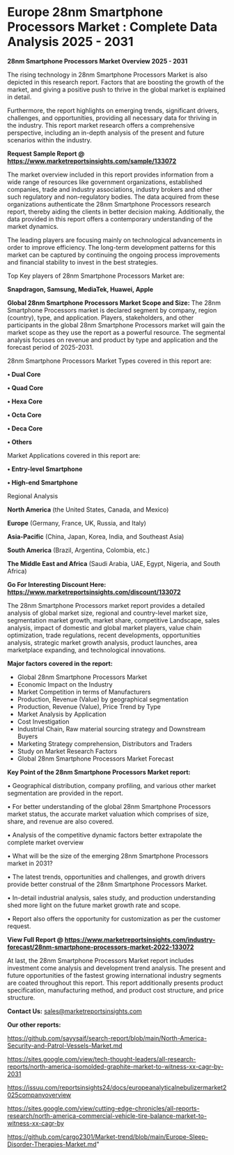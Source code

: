 # Europe 28nm Smartphone Processors Market : Complete Data Analysis 2025 - 2031

<Strong> 28nm Smartphone Processors Market Overview 2025 - 2031</strong>

The rising technology in 28nm Smartphone Processors Market is also depicted in this research report. Factors that are boosting the growth of the market, and giving a positive push to thrive in the global market is explained in detail.

Furthermore, the report highlights on emerging trends, significant drivers, challenges, and opportunities, providing all necessary data for thriving in the industry. This report market research offers a comprehensive perspective, including an in-depth analysis of the present and future scenarios within the industry.

<strong>Request Sample Report @ <a href=https://www.marketreportsinsights.com/sample/133072>https://www.marketreportsinsights.com/sample/133072</a></strong>

The market overview included in this report provides information from a wide range of resources like government organizations, established companies, trade and industry associations, industry brokers and other such regulatory and non-regulatory bodies. The data acquired from these organizations authenticate the 28nm Smartphone Processors research report, thereby aiding the clients in better decision making. Additionally, the data provided in this report offers a contemporary understanding of the market dynamics.

The leading players are focusing mainly on technological advancements in order to improve efficiency. The long-term development patterns for this market can be captured by continuing the ongoing process improvements and financial stability to invest in the best strategies.

Top Key players of 28nm Smartphone Processors Market are:

<strong>Snapdragon, Samsung, MediaTek, Huawei, Apple</strong>

<strong><b>Global 28nm Smartphone Processors Market Scope and Size:</b></strong>
The 28nm Smartphone Processors market is declared segment by company, region (country), type, and application. Players, stakeholders, and other participants in the global 28nm Smartphone Processors market will gain the market scope as they use the report as a powerful resource. The segmental analysis focuses on revenue and product by type and application and the forecast period of 2025-2031.

28nm Smartphone Processors Market Types covered in this report are:

<strong>• Dual Core

• Quad Core

• Hexa Core

• Octa Core

• Deca Core

• Others</strong>

Market Applications covered in this report are:

<strong>• Entry-level Smartphone

• High-end Smartphone</strong> 

Regional Analysis

<strong>North America</strong> (the United States, Canada, and Mexico)

<strong>Europe</strong> (Germany, France, UK, Russia, and Italy)

<strong>Asia-Pacific</strong> (China, Japan, Korea, India, and Southeast Asia)

<strong>South America</strong> (Brazil, Argentina, Colombia, etc.)

<strong>The Middle East and Africa</strong> (Saudi Arabia, UAE, Egypt, Nigeria, and South Africa)

<strong>Go For Interesting Discount Here: <a href=https://www.marketreportsinsights.com/discount/133072>https://www.marketreportsinsights.com/discount/133072</a></strong>

The 28nm Smartphone Processors market report provides a detailed analysis of global market size, regional and country-level market size, segmentation market growth, market share, competitive Landscape, sales analysis, impact of domestic and global market players, value chain optimization, trade regulations, recent developments, opportunities analysis, strategic market growth analysis, product launches, area marketplace expanding, and technological innovations.

<strong><b>Major factors covered in the report:</b></strong>
<ul>
  <li>Global 28nm Smartphone Processors Market </li>
  <li>Economic Impact on the Industry</li>
  <li>Market Competition in terms of Manufacturers</li>
  <li>Production, Revenue (Value) by geographical segmentation</li>
  <li>Production, Revenue (Value), Price Trend by Type</li>
  <li>Market Analysis by Application</li>
  <li>Cost Investigation</li>
  <li>Industrial Chain, Raw material sourcing strategy and Downstream Buyers</li>
  <li>Marketing Strategy comprehension, Distributors and Traders</li>
  <li>Study on Market Research Factors</li>
  <li>Global 28nm Smartphone Processors Market Forecast</li>
</ul>

<strong><b>Key Point of the 28nm Smartphone Processors Market report:</b></strong>

• Geographical distribution, company profiling, and various other market segmentation are provided in the report.

• For better understanding of the global 28nm Smartphone Processors market status, the accurate market valuation which comprises of size, share, and revenue are also covered.

• Analysis of the competitive dynamic factors better extrapolate the complete market overview

• What will be the size of the emerging 28nm Smartphone Processors market in 2031?

• The latest trends, opportunities and challenges, and growth drivers provide better construal of the 28nm Smartphone Processors Market.

• In-detail industrial analysis, sales study, and production understanding shed more light on the future market growth rate and scope.

• Report also offers the opportunity for customization as per the customer request.

<strong><b>View Full Report @ <a href=https://www.marketreportsinsights.com/industry-forecast/28nm-smartphone-processors-market-2022-133072>https://www.marketreportsinsights.com/industry-forecast/28nm-smartphone-processors-market-2022-133072</a></b></strong>


At last, the 28nm Smartphone Processors Market report includes investment come analysis and development trend analysis. The present and future opportunities of the fastest growing international industry segments are coated throughout this report. This report additionally presents product specification, manufacturing method, and product cost structure, and price structure.

<strong>Contact Us:</strong>
sales@marketreportsinsights.com

<strong>Our other reports:</strong>

<a href=https://github.com/sayysaif/search-report/blob/main/North-America-Security-and-Patrol-Vessels-Market.md>https://github.com/sayysaif/search-report/blob/main/North-America-Security-and-Patrol-Vessels-Market.md</a>

<a href=https://sites.google.com/view/tech-thought-leaders/all-research-reports/north-america-isomolded-graphite-market-to-witness-xx-cagr-by-2031>https://sites.google.com/view/tech-thought-leaders/all-research-reports/north-america-isomolded-graphite-market-to-witness-xx-cagr-by-2031</a>

<a href=https://issuu.com/reportsinsights24/docs/europeanalyticalnebulizermarket2025companyoverview>https://issuu.com/reportsinsights24/docs/europeanalyticalnebulizermarket2025companyoverview</a>

<a href=https://sites.google.com/view/cutting-edge-chronicles/all-reports-research/north-america-commercial-vehicle-tire-balance-market-to-witness-xx-cagr-by>https://sites.google.com/view/cutting-edge-chronicles/all-reports-research/north-america-commercial-vehicle-tire-balance-market-to-witness-xx-cagr-by</a>

<a href=https://github.com/cargo2301/Market-trend/blob/main/Europe-Sleep-Disorder-Therapies-Market.md>https://github.com/cargo2301/Market-trend/blob/main/Europe-Sleep-Disorder-Therapies-Market.md</a>"
